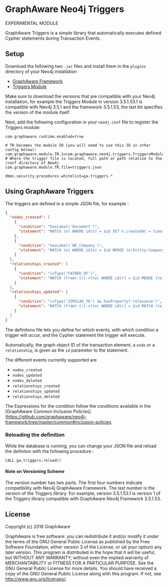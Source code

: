 GraphAware Neo4j Triggers
=========================

EXPERIMENTAL MODULE


GraphAware Triggers is a simple library that automatically executes defined Cypher statements during Transaction Events.

## Setup

Download the following two `.jar` files and install them in the `plugins` directory of your Neo4j installation

* [GraphAware Framework](https://products.graphaware.com/?dir=framework-server-community)
* [Triggers Module](https://products.graphaware.com/?dir=triggers)

Make sure to download the versions that are compatible with your Neo4j installation, for example the Triggers Module in
version 3.5.1.53.1 is compatible with Neo4j 3.5.1 and the framework 3.5.1.53, the last bit specifies the version of the module
itself.

Next, add the following configuration in your `neo4j.conf` file to register the Triggers module:

```
com.graphaware.runtime.enabled=true

# TR becomes the module ID (you will need to use this ID in other config below):
com.graphaware.module.TR.1=com.graphaware.neo4j.triggers.TriggersModuleBootstrapper
# Where the trigger file is located, full path or path relative to the /conf directory of Neo4j
com.graphaware.module.TR.file=triggers.json

dbms.security.procedures.whitelist=ga.triggers.*
```

Using GraphAware Triggers
-------------------------

The triggers are defined in a simple JSON file, for example :

```json
{
  "nodes_created": [
    {
      "condition": "hasLabel('Document')",
      "statement": "MATCH (n) WHERE id(n) = $id SET n.createdAt = timestamp()"
    },
    {
      "condition": "hasLabel('NE_Company')",
      "statement": "MATCH (n) WHERE id(n) = $id MERGE (e:Entity:Company {value: n.value}) MERGE (n)-[:REFERS_TO]->(e)"
    }
  ],
  "relationships_created": [
    {
      "condition": "isType('FATHER_OF')",
      "statement": "MATCH (from)-[r]->(to) WHERE id(r) = $id MERGE (to)-[:CHILD_OF]->(from)"
    }
  ],
  "relationships_updated": [
    {
      "condition": "isType('SIMILAR_TO') && hasProperty('relevance')",
      "statement": "MATCH (from)-[r]->(to) WHERE id(r) = $id MATCH (to)<-[sim:SIMILAR_TO]-(conn) WITH to, sum(r.relevance) AS total SET to.totalInfluence = total"
    }
  ]
}
```

The definitons file lets you define for which events, with which condition a trigger will occur, and the Cypher statement the trigger will
execute.

Automatically, the graph object ID of the transaction element, a `node` or a `relationship`, is given as the `id` parameter to the statement.

The different events currently supported are

* `nodes_created`
* `nodes_updated`
* `nodes_deleted`
* `relationships_created`
* `relationships_updated`
* `relationships_deleted`

The Expressions for the condition follow the conditions available in the [GraphAware Common Inclusion Policies](https://github.com/graphaware/neo4j-framework/tree/master/common#inclusion-policies

### Reloading the definition

While the database is running, you can change your JSON file and reload the definiton with the following procedure :

```
CALL ga.triggers.reload()
```

#### Note on Versioning Scheme

The version number has two parts. The first four numbers indicate compatibility with Neo4j GraphAware Framework.
 The last number is the version of the Triggers library. For example, version 3.5.1.53.1 is version 1 of the Triggers library
 compatible with GraphAware Neo4j Framework 3.5.1.53.

License
-------

Copyright (c) 2018 GraphAware

GraphAware is free software: you can redistribute it and/or modify it under the terms of the GNU General Public License
as published by the Free Software Foundation, either version 3 of the License, or (at your option) any later version.
This program is distributed in the hope that it will be useful, but WITHOUT ANY WARRANTY; without even the implied
warranty of MERCHANTABILITY or FITNESS FOR A PARTICULAR PURPOSE. See the GNU General Public License for more details.
You should have received a copy of the GNU General Public License along with this program.
If not, see <http://www.gnu.org/licenses/>.
